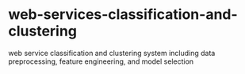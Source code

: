 # web-services-classification-and-clustering
web service classification and clustering system including data preprocessing, feature engineering, and model selection
